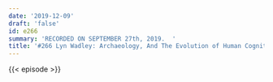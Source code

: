 ```yaml
---
date: '2019-12-09'
draft: 'false'
id: e266
summary: 'RECORDED ON SEPTEMBER 27th, 2019.  '
title: '#266 Lyn Wadley: Archaeology, And The Evolution of Human Cognition'
---
```

{{< episode >}}
